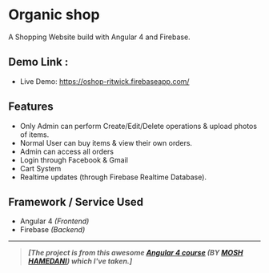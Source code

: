 # Organic shop

A Shopping Website build with Angular 4 and Firebase.


## Demo Link :

- Live Demo: https://oshop-ritwick.firebaseapp.com/ 


## Features

- Only Admin can perform Create/Edit/Delete operations & upload photos of items.
- Normal User can buy items & view their own orders.
- Admin can access all orders
- Login through Facebook & Gmail
- Cart System
- Realtime updates (through Firebase Realtime Database).

## Framework / Service Used

- Angular 4 *(Frontend)*
- Firebase *(Backend)*

----------


> ***[The project is from this awesome [Angular 4 course](https://www.udemy.com/the-complete-angular-master-class/) (BY [MOSH HAMEDANI](https://github.com/mosh-hamedani)) which I've taken.]***



